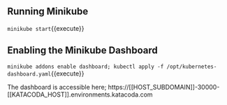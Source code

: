 ## Running Minikube

`minikube start`{{execute}}

## Enabling the Minikube Dashboard

`minikube addons enable dashboard; kubectl apply -f /opt/kubernetes-dashboard.yaml`{{execute}}

The dashboard is accessible here; https://[[HOST_SUBDOMAIN]]-30000-[[KATACODA_HOST]].environments.katacoda.com
